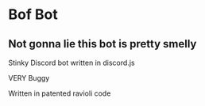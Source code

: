 # Bof Bot

## Not gonna lie this bot is pretty smelly
Stinky Discord bot written in discord.js

VERY Buggy

Written in patented ravioli code
